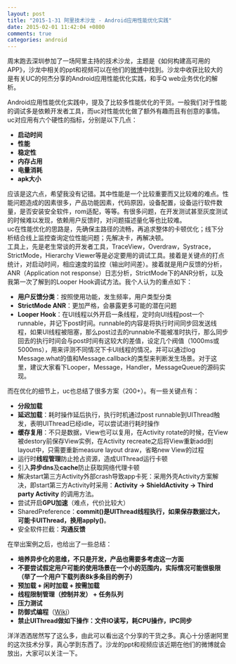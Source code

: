 ```yaml
---
layout: post
title: "2015-1-31 阿里技术沙龙 - Android应用性能优化实践"
date: 2015-02-01 11:42:04 +0800
comments: true
categories: android
---
```


周末跑去深圳参加了一场阿里主持的技术沙龙，主题是《如何构建高可用的APP》，沙龙中相关的ppt和视频可以在他们的[微博](http://weibo.com/taobaodeveloperclub)中找到。沙龙中收获比较大的是有关UC的何杰分享的Android应用性能优化实践，和手Q web业务优化的解析。  

<!--more-->

Android应用性能优化实践中，提及了比较多性能优化的干货。一般我们对于性能的调试多是依赖开发者工具，而uc对性能优化做了额外有趣而且有创意的事情。  
uc对应用有六个硬性的指标，分别是以下几点：  

 - **启动时间**
 - **性能**
 - **稳定性**
 - **内存占用**
 - **电量消耗**
 - **apk大小**

应该是这六点，希望我没有记错。其中性能是一个比较重要而又比较难的难点。性能问题造成的因素很多，产品功能因素，代码原因，设备配置，设备运行软件数量，是否安装安全软件，rom适配，等等。有很多问题，在开发测试甚至灰度测试的时候难以发现，依赖用户反馈时，对问题描述量化等也比较难。  
uc在性能优化的思路是，先确保主路径的流畅，再追求整体的卡顿优化；线下分析结合线上监控查询定位性能问题；先解决卡，再解决顿。  
工具上，先是老生常谈的开发者工具，TraceView，Overdraw，Systrace，StrictMode，Hierarchy Viewer等是必定要用的调试工具。接着是关键点的打点统计，对启动时间，相应速度的监控（输出时间差）。接着就是用户反馈的分析，ANR（Application not response）日志分析，StrictMode下的ANR分析，以及我第一次了解到的Looper Hook调试方法。我个人认为的重点如下： 
 
 - **用户反馈分类**：按照使用功能，发生频率，用户类型分类  
 - **StrictMode ANR**：更加严格，会暴露更多可能的潜在问题
 - **Looper Hook**：在UI线程以外开启一条线程，定时向UI线程post一个runnable，并记下post时间。runnable的内容是将执行时间同步回发送线程，如果UI线程被阻塞，那么post过去的runnable不能被准时执行，那么同步回去的执行时间会与post时间有这较大的差值，设定几个阀值（1000ms或5000ms），用来评测不同情况下卡UI线程的情况，并可以通过log Message.what的值和Message.callback的类型来判断发生场景。对于这里，建议大家看下Looper，Message，Handler，MessageQueue的源码实现。

而在优化的细节上，uc也总结了很多方案（200+）。有一些关键点有：

 - **分段加载**
 - **延迟加载**：耗时操作延后执行，执行时机通过post runnable到UIThread触发，表明UIThread已经idle，可以尝试进行耗时操作
 - **缓存复用**：不只是数据，View也可以复用，在Activity rotate的时候，在View被destory前保存View实例，在Activity recreate之后将View重新add到layout中，只需要重新measure layout draw，省略new View的过程
 - 运行时**线程管理**防止抢占资源，造成UIThread运行卡顿
 - 引入**异步dns**及**cache**防止获取网络代理卡顿
 - 解决start第三方Activity外部crash导致app卡死：采用外壳Activity方案解决，即start第三方Activity时采用：**Activity -> ShieldActivity -> Third party Activity** 的调用方法。
 - 尝试开启**GPU加速**（难点，代价比较大）
 - SharedPreference：**commit()**是UIThread线程执行，如果保存数据过大，可能卡UIThread，换用**apply()**。
 - 安全软件拦截：**沟通反馈**

在举出案例之后，也给出了一些总结：

 - **培养异步化的思维，不只是开发，产品也需要多考虑这一方面**
 - **不要尝试假定用户可能的使用场景在一个小的范围内，实际情况可能很极限（举了一个用户下载列表8k多条目的例子）**
 - **预加载 + 闲时加载 + 按需加载**
 - **线程限制管理（控制并发） + 任务队列**
 - **压力测试**
 - **防御式编程**（[Wiki](http://zh.wikipedia.org/wiki/%E9%98%B2%E5%BE%A1%E6%80%A7%E7%BC%96%E7%A8%8B)）
 - **禁止UIThread做如下操作：文件IO读写，耗CPU操作，IPC同步**

洋洋洒洒居然写了这么多，由此可以看出这个分享的干货之多。真心十分感谢阿里的这次技术分享，真心学到东西了。沙龙的ppt和视频应该近期在他们的微博就会放出，大家可以关注一下。


